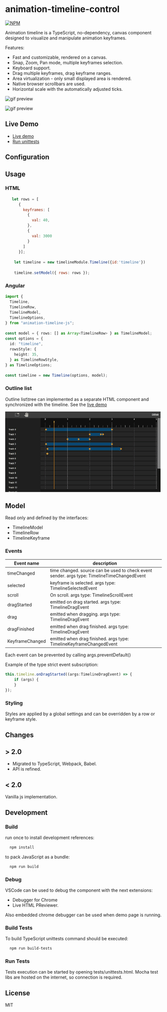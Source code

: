 # animation-timeline-control

[![NPM](https://nodei.co/npm/animation-timeline-js.png)](https://nodei.co/npm/animation-timeline-js/)

Animation timeline is a TypeScript, no-dependency, canvas component designed to visualize and manipulate animation keyframes.

Features:

- Fast and customizable, rendered on a canvas.
- Snap, Zoom, Pan mode, multiple keyframes selection.
- Keyboard support.
- Drag multiple keyframes, drag keyframe ranges.
- Area virtualization - only small displayed area is rendered.
- Native browser scrollbars are used.
- Horizontal scale with the automatically adjusted ticks.

![gif preview](demo/timeline-demo.gif)



![gif preview](demo/zoom-scale.gif)

## Live Demo

* [Live demo](https://ievgennaida.github.io/animation-timeline-control/)
* [Run unittests](https://ievgennaida.github.io/animation-timeline-control/tests/unittests)
 
## Configuration

## Usage

### HTML

```JavaScript
   let rows = [
      {
        keyframes: [
          {
            val: 40,
          },
          {
            val: 3000
          }
        ]
      }];

    let timeline = new timelineModule.Timeline({id:'timeline'})

    timeline.setModel({ rows: rows });
```

### Angular

```TypeScript
import {
  Timeline,
  TimelineRow,
  TimelineModel,
  TimelineOptions,
} from "animation-timeline-js";

const model = { rows: [] as Array<TimelineRow> } as TimelineModel;
const options = {
  id: "timeline",
  rowsStyle: {
    height: 35,
  } as TimelineRowStyle,
} as TimelineOptions;

const timeline = new Timeline(options, model);
```

### Outline list

Outline list\tree can implemented as a separate HTML component and synchronized with the timeline.
See the [live demo](https://ievgennaida.github.io/animation-timeline-control/)

![gif preview](demo/outline-list.gif)

## Model

Read only and defined by the interfaces: 

* TimelineModel
* TimelineRow
* TimelineKeyframe

### Events


| Event name    | description                   |
| ------------- | ----------------------------- |
| timeChanged   			| time changed. source can be used to check event sender. args type: TimelineTimeChangedEvent	|
| selected     				| keyframe is selected. args type: TimelineSelectedEvent							|
| scroll     				  | On scroll. args type: TimelineScrollEvent |
| dragStarted               | emitted on drag started. args type: TimelineDragEvent        |
| drag                      | emitted when dragging. args type: TimelineDragEvent   	|
| dragFinished              | emitted when drag finished. args type: TimelineDragEvent     	|
| KeyframeChanged              | emitted when drag finished. args type: TimelineKeyframeChangedEvent   |

Each event can be prevented by calling args.preventDefault()

Example of the type strict event subscription: 
```JavaScript
this.timeline.onDragStarted((args:TimelineDragEvent) => {
    if (args) {
    }
});
```

### Styling

Styles are applied by a global settings and can be overridden by a row or keyframe style. 

## Changes

## > 2.0
- Migrated to TypeScript, Webpack, Babel.
- API is refined.

## < 2.0

Vanilla js implementation. 

## Development 
### Build 

run once to install development references:
```bash
  npm install
```

to pack JavaScript as a bundle:

```bash
  npm run build
```

### Debug

VSCode can be used to debug the component with the next extensions:
* Debugger for Chrome 
* Live HTML PReviewer.

Also embedded chrome debugger can be used when demo page is running. 

### Build Tests
To build TypeScript unittests command should be executed: 
```bash
  npm run build-tests
```

### Run Tests
Tests execution can be started by opening tests/unittests.html. 
Mocha test libs are hosted on the internet, so connection is required.

## License

MIT
